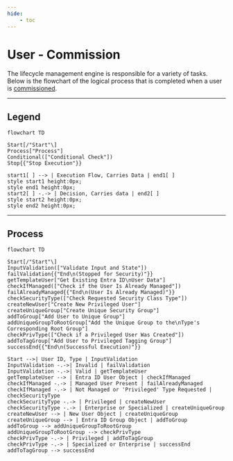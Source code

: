 ```yaml
---
hide:
    - toc
---
```

# User - Commission

The lifecycle management engine is responsible for a variety of tasks. Below is the flowchart of the logical process that is completed when a user is [commissioned](../../../Getting-Started/Usage-Guide/Lifecycle-Management/User/Commission.md).

---

## Legend

``` mermaid
flowchart TD

Start[/"Start"\]
Process["Process"]
Conditional(["Conditional Check"])
Stop{{"Stop Execution"}}

start1[ ] --> | Execution Flow, Carries Data | end1[ ]
style start1 height:0px;
style end1 height:0px;
start2[ ] -.-> | Decision, Carries data | end2[ ]
style start2 height:0px;
style end2 height:0px;
```

---

## Process

``` mermaid
flowchart TD

Start[/"Start"\]
InputValidation(["Validate Input and State"])
failValidation{{"End\n(Stopped for Security)"}}
getTemplateUser["Get Existing Entra ID\nUser Data"]
checkIfManaged(["Check if the User Is Already Managed"])
failAlreadyManaged{{"End\n(User Is Already Managed)"}}
checkSecurityType(["Check Requested Security Class Type"])
createNewUser["Create New Privileged User"]
createUniqueGroup["Create Unique Security Group"]
addToGroup["Add User to Unique Group"]
addUniqueGroupToRootGroup["Add the Unique Group to the\nType's Corresponding Root Group"]
checkPrivType(["Check if a Privileged User Was Created"])
addToTagGroup["Add User to Privileged Tagging Group"]
successEnd{{"End\n(Successful Execution)"}}

Start -->| User ID, Type | InputValidation
InputValidation -.->| Invalid | failValidation
InputValidation -.->| Valid | getTemplateUser
getTemplateUser --> | Entra ID User Object | checkIfManaged
checkIfManaged -.-> | Managed User Present | failAlreadyManaged
checkIfManaged -.-> | Not Managed or 'Privileged' Type Requested | checkSecurityType
checkSecurityType -.-> | Privileged | createNewUser
checkSecurityType -.-> | Enterprise or Specialized | createUniqueGroup
createNewUser --> | New User Object | createUniqueGroup
createUniqueGroup --> | Entra ID Group Object | addToGroup
addToGroup --> addUniqueGroupToRootGroup
addUniqueGroupToRootGroup --> checkPrivType
checkPrivType -.-> | Privileged | addToTagGroup
checkPrivType -.-> | Specialized or Enterprise | successEnd
addToTagGroup --> successEnd
```
